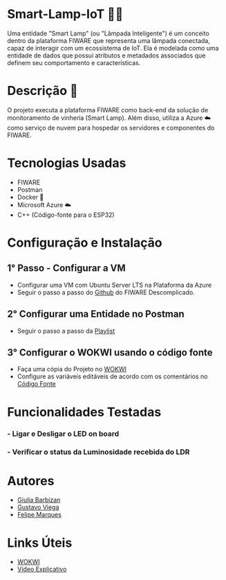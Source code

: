 # Smart-Lamp-IoT 🧠💡
Uma entidade "Smart Lamp"  (ou "Lâmpada Inteligente") é um conceito dentro da plataforma FIWARE que representa uma lâmpada conectada, capaz de interagir com um ecossistema de IoT. Ela é modelada como uma entidade de dados que possui atributos e metadados associados que definem seu comportamento e características.

# Descrição 📝
O projeto executa a plataforma FIWARE como back-end da solução de monitoramento de vinheria (Smart Lamp). Além disso, utiliza a Azure ☁️ como serviço de nuvem para hospedar os servidores e componentes do FIWARE.

# Tecnologias Usadas 
- FIWARE
- Postman
- Docker 🐳
- Microsoft Azure ☁️
- C++ (Código-fonte para o ESP32)

# Configuração e Instalação
## 1° Passo - Configurar a VM
- Configurar uma VM com Ubuntu Server LTS na Plataforma da Azure
- Seguir o passo a passo do [Github](https://github.com/fabiocabrini/fiware) do FIWARE Descomplicado.
## 2° Configurar uma Entidade no Postman
- Seguir o passo a passo da [Playlist](https://www.youtube.com/watch?v=8oHkAlXdWo8)
## 3° Configurar o WOKWI usando o código fonte
- Faça uma cópia do Projeto no [WOKWI](https://wokwi.com/projects/407649470485297153)
- Configure as variáveis editáveis de acordo com os comentários no [Código Fonte](codigo-fonte.ino)
  

# Funcionalidades Testadas
### - Ligar e Desligar o LED on board
### - Verificar o status da Luminosidade recebida do LDR

# Autores
- [Giulia Barbizan](https://github.com/Giulia-Rocha)
- [Gustavo Viega](https://github.com/Vieg4)
- [Felipe Marques](https://github.com/FelipeMarquesdeOliveira)
# Links Úteis
- [WOKWI](https://wokwi.com/projects/407649470485297153)
- [Vídeo Explicativo]()




